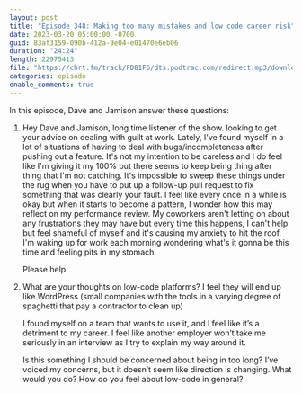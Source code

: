 ```yaml
---
layout: post
title: "Episode 348: Making too many mistakes and low code career risk"
date: 2023-03-20 05:00:00 -0700
guid: 83af3159-090b-412a-9e04-e01470e6eb06
duration: "24:24"
length: 22975413
file: "https://chrt.fm/track/FD81F6/dts.podtrac.com/redirect.mp3/download.softskills.audio/sse-348.mp3"
categories: episode
enable_comments: true
---
```


In this episode, Dave and Jamison answer these questions:

1. Hey Dave and Jamison, long time listener of the show. looking to get your advice on dealing with guilt at work. Lately, I've found myself in a lot of situations of having to deal with bugs/incompleteness after pushing out a feature. It's not my intention to be careless and I do feel like I'm giving it my 100% but there seems to keep being thing after thing that I'm not catching. It's impossible to sweep these things under the rug when you have to put up a follow-up pull request to fix something that was clearly your fault. I feel like every once in a while is okay but when it starts to become a pattern, I wonder how this may reflect on my performance review. My coworkers aren't letting on about any frustrations they may have but every time this happens, I can't help but feel shameful of myself and it's causing my anxiety to hit the roof. I'm waking up for work each morning wondering what's it gonna be this time and feeling pits in my stomach.
   
   Please help.

2. What are your thoughts on low-code platforms? I feel they will end up like WordPress (small companies with the tools in a varying degree of spaghetti that pay a contractor to clean up)
   
   I found myself on a team that wants to use it, and I feel like it’s a detriment to my career. I feel like another employer won’t take me seriously in an interview as I try to explain my way around it.
   
   Is this something I should be concerned about being in too long? I’ve voiced my concerns, but it doesn’t seem like direction is changing. What would you do? How do you feel about low-code in general?
